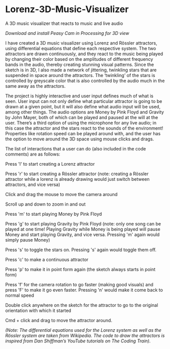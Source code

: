 # Lorenz-3D-Music-Visualizer
A 3D music visualizer that reacts to music and live audio

*Download and install Peasy Cam in Processing for 3D view*

I have created a 3D music visualizer using Lorenz and Rössler attractors, using differential equations that define each respective system. The two attractors are drawn continuously, and they react to the music being played by changing their color based on the amplitudes of different frequency bands in the audio, thereby creating stunning visual patterns. Since the sketch is in 3D, I also made a network of jittering, twinkling stars that are suspended in space around the attractors. The ‘twinkling’ of the stars is controlled by greyscale color that is also controlled by the audio much in the same away as the attractors.

The project is highly interactive and user input defines much of what is seen. User input can not only define what particular attractor is going to be drawn at a given point, but it will also define what audio input will be used, among other things. The audio options are Money by Pink Floyd and Gravity by John Mayer, both of which can be played and paused at the will at the user. There’s a third option of using the microphone for any live audio; in this case the attractor and the stars react to the sounds of the environment! Properties like rotation speed can be played around with, and the user has the option to move around the 3D space using mouse clicks and drags.

The list of interactions that a user can do (also included in the code comments) are as follows:

Press 'l' to start creating a Lorenz attractor

Press 'r' to start creating a Rössler attractor
(note: creating a Rössler attractor while a lorenz is already drawing would just switch between attractors, and vice versa)

Click and drag the mouse to move the camera around

Scroll up and down to zoom in and out

Press 'm' to start playing Money by Pink Floyd
  
Press 'g' to start playing Gravity by Pink Floyd
(note: only one song can be played at one time! Playing Gravity while Money is being played will pause Money and start playing Gravity, and vice versa. Pressing 'm' again would simply pause Money)

Press 's' to toggle the stars on. Pressing 's' again would toggle them off.

Press 'c' to make a continuous attractor

Press 'p' to make it in point form again (the sketch always starts in point form)

Press 'f' for the camera rotation to go faster (making good visuals) and press 'F' to make it go
even faster. Pressing 'n' would make it come back to normal speed

Double click anywhere on the sketch for the attractor to go to the original orientation with which
it started

Cmd + click and drag to move the attractor around.

*(Note: The differential equations used for the Lorenz system as well as the Rössler system are taken from Wikipedia. The code to draw the attractors is inspired from Dan Shiffman’s YouTube tutorials on The Coding Train).*
